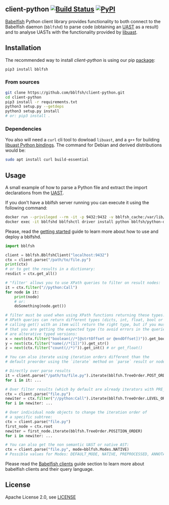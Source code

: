 ## client-python [![Build Status](https://travis-ci.org/bblfsh/client-python.svg?branch=master)](https://travis-ci.org/bblfsh/client-python) [![PyPI](https://img.shields.io/pypi/v/bblfsh.svg)](https://pypi.python.org/pypi/bblfsh)

[Babelfish](https://doc.bblf.sh) Python client library provides functionality to both
connect to the Babelfish daemon (`bblfshd`) to parse code
(obtaining an [UAST](https://doc.bblf.sh/uast/uast-specification.html) as a result)
and to analyse UASTs with the functionality provided by [libuast](https://github.com/bblfsh/libuast).

## Installation

The recommended way to install *client-python* is using our pip [package](https://pypi.python.org/pypi/bblfsh):

```sh
pip3 install bblfsh
```

### From sources

```bash
git clone https://github.com/bblfsh/client-python.git
cd client-python
pip3 install -r requirements.txt
python3 setup.py --getdeps
python3 setup.py install
# or: pip3 install .
```

### Dependencies

You also will need a `curl` cli tool to dowload `libuast`, and a `g++` for building [libuast Python bindings](https://github.com/bblfsh/client-python/blob/0037d762563ab49b3daac8a7577f7103a5628fc6/setup.py#L17).
The command for Debian and derived distributions would be:

```bash
sudo apt install curl build-essential
```

## Usage

A small example of how to parse a Python file and extract the import declarations from the [UAST](https://doc.bblf.sh/uast/uast-specification.html).

If you don't have a bblfsh server running you can execute it using the following command:

```sh
docker run --privileged --rm -it -p 9432:9432 -v bblfsh_cache:/var/lib/bblfshd --name bblfshd bblfsh/bblfshd
docker exec -it bblfshd bblfshctl driver install python bblfsh/python-driver:latest
```

Please, read the [getting started](https://doc.bblf.sh/using-babelfish/getting-started.html) guide to learn more about how to use and deploy a bblfshd.

```python
import bblfsh

client = bblfsh.BblfshClient("localhost:9432")
ctx = client.parse("/path/to/file.py")
print(ctx)
# or to get the results in a dictionary:
resdict = ctx.get_all()

# "filter' allows you to use XPath queries to filter on result nodes:
it = ctx.filter("//python:Call")
for node in it:
    print(node)
    # or:
    doSomething(node.get())

# filter must be used when using XPath functions returning these types:
# XPath queries can return different types (dicts, int, float, bool or str), 
# calling get() with an item will return the right type, but if you must ensure
# that you are getting the expected type (to avoid errors in the queries) there
# are alterative typed versions:
x = next(ctx.filter("boolean(//*[@strtOffset or @endOffset])")).get_bool()
y = next(ctx.filter("name(//*[1])")).get_str()
z = next(ctx.filter("count(//*)")).get_int() # or get_float()

# You can also iterate using iteration orders different than the 
# default preorder using the `iterate` method on `parse` result or node objects:

# Directly over parse results
it = client.parse("/path/to/file.py").iterate(bblfsh.TreeOrder.POST_ORDER)
for i in it: ...

# Over filter results (which by default are already iterators with PRE_ORDER):
ctx = client.parse("file.py")
newiter = ctx.filter("//python:Call").iterate(bblfsh.TreeOrder.LEVEL_ORDER)
for i in newiter: ...

# Over individual node objects to change the iteration order of
# a specific subtree:
ctx = client.parse("file.py")
first_node = ctx.root
newiter = first_node.iterate(bblfsh.TreeOrder.POSITION_ORDER)
for i in newiter: ...

# You can also get the non semantic UAST or native AST:
ctx = client.parse("file.py", mode=bblfsh.Modes.NATIVE)
# Possible values for Modes: DEFAULT_MODE, NATIVE, PREPROCESSED, ANNOTATED, SEMANTIC
```

Please read the [Babelfish clients](https://doc.bblf.sh/using-babelfish/clients.html)
guide section to learn more about babelfish clients and their query language.

## License

Apache License 2.0, see [LICENSE](LICENSE)
